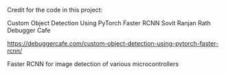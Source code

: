 Credit for the code in this project:

Custom Object Detection Using PyTorch Faster RCNN
Sovit Ranjan Rath
Debugger Cafe

https://debuggercafe.com/custom-object-detection-using-pytorch-faster-rcnn/

Faster RCNN for image detection of various microcontrollers